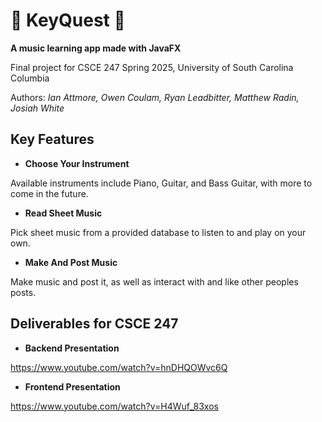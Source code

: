 # 🎹 KeyQuest :scroll:
**A music learning app made with JavaFX**

Final project for CSCE 247 Spring 2025, University of South Carolina Columbia

Authors: *Ian Attmore, Owen Coulam, Ryan Leadbitter, Matthew Radin, Josiah White*

## Key Features
- **Choose Your Instrument**

Available instruments include Piano, Guitar, and Bass Guitar, with more to come in the future.

- **Read Sheet Music**

Pick sheet music from a provided database to listen to and play on your own.

- **Make And Post Music**

Make music and post it, as well as interact with and like other peoples posts.

## Deliverables for CSCE 247

- **Backend Presentation**

https://www.youtube.com/watch?v=hnDHQOWvc6Q

- **Frontend Presentation**

https://www.youtube.com/watch?v=H4Wuf_83xos
